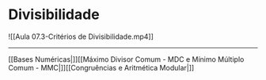 # Divisibilidade
![[Aula 07.3-Critérios de Divisibilidade.mp4]]

---
[[Bases Numéricas|]][[Máximo Divisor Comum - MDC e Mínimo Múltiplo Comum - MMC|]][[Congruências e Aritmética Modular|]]
